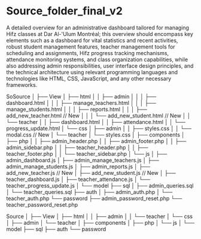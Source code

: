 # Source_folder_final_v2
A detailed overview for an administrative dashboard tailored for managing Hifz classes at Dar Al-'Ulum Montréal; this overview should encompass key elements such as a dashboard for vital statistics and recent activities, robust student management features, teacher management tools for scheduling and assignments, Hifz progress tracking mechanisms, attendance monitoring systems, and class organization capabilities, while also addressing admin responsibilities, user interface design principles, and the technical architecture using relevant programming languages and technologies like HTML, CSS, JavaScript, and any other necessary frameworks.





SoSource
│
├── View
│   ├── html
│   │   ├── admin
│   │   │   ├── dashboard.html
│   │   │   ├── manage_teachers.html
│   │   │   ├── manage_students.html
│   │   │   ├── reports.html
│   │   │   ├── add_new_teacher.html    // New
│   │   │   └── add_new_student.html    // New
│   │   └── teacher
│   │       ├── dashboard.html
│   │       ├── attendance.html
│   │       └── progress_update.html
│   └── css
│       ├── admin
│       │   ├── styles.css
│       │   └── modal.css               // New
│       └── teacher
│           └── styles.css
│
├── components
│   ├── php
│   │   ├── admin_header.php
│   │   ├── admin_footer.php
│   │   ├── admin_sidebar.php
│   │   ├── teacher_header.php
│   │   ├── teacher_footer.php
│   │   └── teacher_sidebar.php
│   └── js
│       ├── admin_dashboard.js
│       ├── admin_manage_teachers.js
│       ├── admin_manage_students.js
│       ├── admin_reports.js
│       ├── add_new_teacher.js         // New
│       ├── add_new_student.js         // New
│       ├── teacher_dashboard.js
│       ├── teacher_attendance.js
│       └── teacher_progress_update.js
│
└── model
    ├── sql
    │   ├── admin_queries.sql
    │   └── teacher_queries.sql
    ├── auth
    │   ├── admin_auth.php
    │   └── teacher_auth.php
    └── password
        ├── admin_password_reset.php
        └── teacher_password_reset.php

































Source
│
├── View
│   ├── html
│   │   ├── admin
│   │   └── teacher
│   └── css
│       ├── admin
│       └── teacher
│
├── components
│   ├── php
│   └── js
│
└── model
    ├── sql
    ├── auth
    └── password

